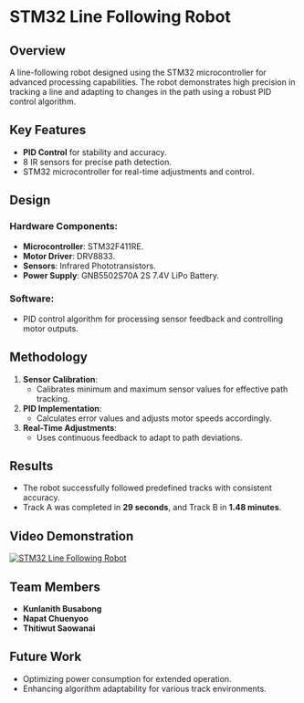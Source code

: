 # STM32 Line Following Robot

## Overview
A line-following robot designed using the STM32 microcontroller for advanced processing capabilities. The robot demonstrates high precision in tracking a line and adapting to changes in the path using a robust PID control algorithm.

## Key Features
- **PID Control** for stability and accuracy.
- 8 IR sensors for precise path detection.
- STM32 microcontroller for real-time adjustments and control.

## Design
### Hardware Components:
- **Microcontroller**: STM32F411RE.
- **Motor Driver**: DRV8833.
- **Sensors**: Infrared Phototransistors.
- **Power Supply**: GNB5502S70A 2S 7.4V LiPo Battery.

### Software:
- PID control algorithm for processing sensor feedback and controlling motor outputs.

## Methodology
1. **Sensor Calibration**:
   - Calibrates minimum and maximum sensor values for effective path tracking.
2. **PID Implementation**:
   - Calculates error values and adjusts motor speeds accordingly.
3. **Real-Time Adjustments**:
   - Uses continuous feedback to adapt to path deviations.

## Results
- The robot successfully followed predefined tracks with consistent accuracy.
- Track A was completed in **29 seconds**, and Track B in **1.48 minutes**.

## Video Demonstration
[![STM32 Line Following Robot](https://img.youtube.com/vi/5bt6mWPSz7Y/0.jpg)](https://youtu.be/5bt6mWPSz7Y?si=nBkfKjXfFc0q5WnF)

## Team Members
- **Kunlanith Busabong**
- **Napat Chuenyoo**
- **Thitiwut Saowanai**

## Future Work
- Optimizing power consumption for extended operation.
- Enhancing algorithm adaptability for various track environments.
